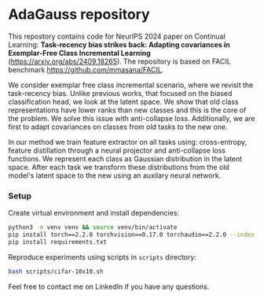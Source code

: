 # AdaGauss repository

This repostory contains code for NeurIPS 2024 paper on Continual Learning: **Task-recency bias strikes back: Adapting covariances in Exemplar-Free Class Incremental Learning** (<https://arxiv.org/abs/2409.18265>). The repository is based on FACIL benchmark <https://github.com/mmasana/FACIL>.

We consider exemplar free class incremental scenario, where we revisit the task-recency bias. Unlike previous works, that focused on the biased classification head, we look at the latent space. We show that old class representations have lower ranks than new classes and this is the core of the problem. We solve this issue with anti-collapse loss. Additionally, we are first to adapt covariances on classes from old tasks to the new one.

In our method we train feature extractor on all tasks using: cross-entropy, feature distillation through a neural projector and anti-collapse loss functions. We represent each class as Gaussian distribution in the latent space. After each task we transform these distributions from the old model's latent space to the new using an auxilary neural network.


### Setup
Create virtual environment and install dependencies:
```bash
python3 -m venv venv && source venv/bin/activate
pip install torch==2.2.0 torchvision==0.17.0 torchaudio==2.2.0 --index-url https://download.pytorch.org/whl/cu118
pip install requirements.txt
```

Reproduce experiments using scripts in ```scripts``` directory:
```bash
bash scripts/cifar-10x10.sh
```

Feel free to contact me on LinkedIn if you have any questions.
